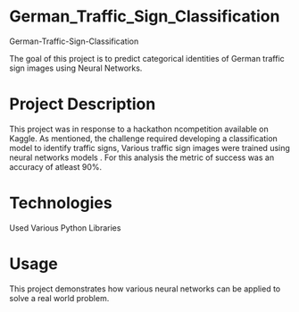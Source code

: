 # German_Traffic_Sign_Classification

German-Traffic-Sign-Classification 

The goal of this project is to predict categorical identities of German traffic sign images using Neural Networks.  

# Project Description 

This project was in response to a hackathon ncompetition available on Kaggle. As mentioned, the challenge required developing a classification model to identify traffic signs, Various traffic sign images were trained using neural networks models . For this analysis the metric of success was an accuracy of atleast 90%.  

# Technologies 

Used Various Python Libraries 

# Usage 

This project demonstrates how various neural networks can be applied to solve a real world problem.

